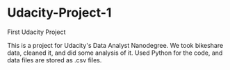 # Udacity-Project-1
First Udacity Project

This is a project for Udacity's Data Analyst Nanodegree. We took bikeshare data, cleaned it, and did some analysis of it.
Used Python for the code, and data files are stored as .csv files.
